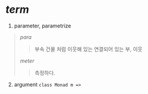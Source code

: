 # **_term_**
1. parameter, parametrize
> _para_
>> 부속 건물 처럼 이웃해 있는 연결되어 있는 
>> 부, 이웃
>
> _meter_
>> 측정하다.

2. argument
```class Monad m =>```
